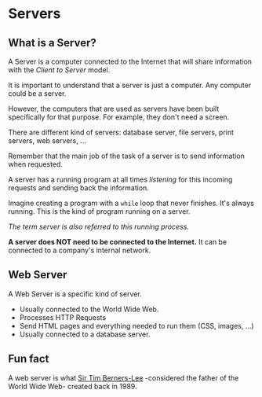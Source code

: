 # Servers

## What is a Server?

A Server is a computer connected to the Internet that will share information with the *Client to Server* model.

It is important to understand that a server is just a computer. Any computer could be a server.

However, the computers that are used as servers have been built specifically for that purpose. For example, they don't need a screen.

There are different kind of servers: database server, file servers, print servers, web servers, ...

Remember that the main job of the task of a server is to send information when requested.

A server has a running program at all times *listening* for this incoming requests and sending back the information.

Imagine creating a program with a `while` loop that never finishes. It's always running. This is the kind of program running on a server.

*The term server is also referred to this running process.*

**A server does NOT need to be connected to the Internet.** It can be connected to a company's internal network.

## Web Server

A Web Server is a specific kind of server.

* Usually connected to the World Wide Web.
* Processes HTTP Requests
* Send HTML pages and everything needed to run them (CSS, images, ...)
* Usually connected to a database server.

## Fun fact

A web server is what [Sir Tim Berners-Lee](https://en.wikipedia.org/wiki/Tim_Berners-Lee) -considered the father of the World Wide Web- created back in 1989.